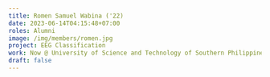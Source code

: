 ```yaml
---
title: Romen Samuel Wabina ('22)
date: 2023-06-14T04:15:48+07:00
roles: Alumni
image: /img/members/romen.jpg
project: EEG Classification
work: Now @ University of Science and Technology of Southern Philippines
draft: false
---
```


